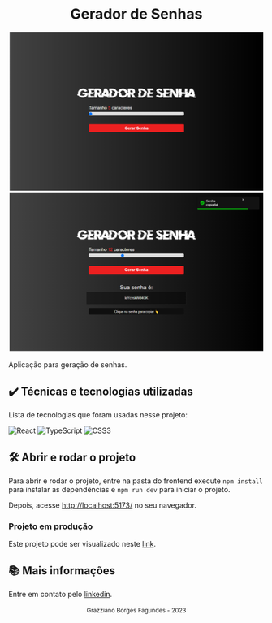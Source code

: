 <div align="center">
  <h1>Gerador de Senhas</h1>
</div>

<div align="center">
  <img src="./docs/assets/image1.PNG" width="500" heigth="500">
  <img src="./docs/assets/image2.png" width="500" heigth="500">
</div>

Aplicação para geração de senhas.

## ✔️ Técnicas e tecnologias utilizadas

Lista de tecnologias que foram usadas nesse projeto:

![React](https://img.shields.io/badge/react-%2320232a.svg?style=for-the-badge&logo=react&logoColor=%2361DAFB)
![TypeScript](https://img.shields.io/badge/typescript-%23007ACC.svg?style=for-the-badge&logo=typescript&logoColor=white)
![CSS3](https://img.shields.io/badge/css3-%231572B6.svg?style=for-the-badge&logo=css3&logoColor=white)

## 🛠️ Abrir e rodar o projeto

Para abrir e rodar o projeto, entre na pasta do frontend execute ```npm install``` para instalar as dependências e ```npm run dev``` para iniciar o projeto.

Depois, acesse <a href="http://localhost:5173/">http://localhost:5173/</a> no seu navegador.

### Projeto em produção
Este projeto pode ser visualizado neste [link](https://gerador-senha-mocha.vercel.app/).

## 📚 Mais informações

Entre em contato pelo [linkedin](https://www.linkedin.com/in/grazziano-fagundes/).

<div align="center">
  <small>Grazziano Borges Fagundes - 2023</small>
</div>